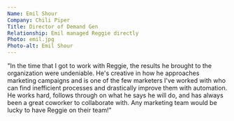 ```yaml
---
Name: Emil Shour
Company: Chili Piper
Title: Director of Demand Gen
Relationship: Emil managed Reggie directly
Photo: emil.jpg
Photo-alt: Emil Shour
---
```

"In the time that I got to work with Reggie, the results he brought to the organization were undeniable. He's creative in how he approaches marketing campaigns and is one of the few marketers I've worked with who can find inefficient processes and drastically improve them with automation. He works hard, follows through on what he says he will do, and has always been a great coworker to collaborate with. Any marketing team would be lucky to have Reggie on their team!"